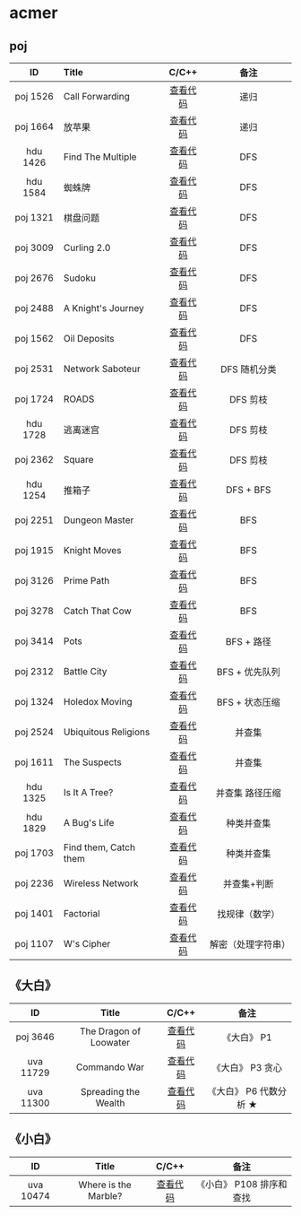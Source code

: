 # acmer

## poj
|     ID   | Title                               |                C/C++                                                   | 备注                          |
| :------: | :---------------------------------- | :--------------------------------------------------------------------: | :---------------------------: |
| poj 1526 | Call Forwarding                     | [查看代码](https://github.com/superkunn/acmer/blob/master/poj/1526.md) | 递归                          |
| poj 1664 | 放苹果                              | [查看代码](https://github.com/superkunn/acmer/blob/master/poj/1664.md) | 递归                          |
| hdu 1426 | Find The Multiple                   | [查看代码](https://github.com/superkunn/acmer/blob/master/poj/1426.md) | DFS                           |
| hdu 1584 | 蜘蛛牌                              | [查看代码](https://github.com/superkunn/acmer/blob/master/hdu/1584.md) | DFS                           |
| poj 1321 | 棋盘问题                            | [查看代码](https://github.com/superkunn/acmer/blob/master/poj/1321.md) | DFS                           |
| poj 3009 | Curling 2.0                         | [查看代码](https://github.com/superkunn/acmer/blob/master/poj/3009.md) | DFS                           |
| poj 2676 | Sudoku                              | [查看代码](https://github.com/superkunn/acmer/blob/master/poj/2676.md) | DFS                           |
| poj 2488 | A Knight's Journey                  | [查看代码](https://github.com/superkunn/acmer/blob/master/poj/2488.md) | DFS                           |
| poj 1562 | Oil Deposits                        | [查看代码](https://github.com/superkunn/acmer/blob/master/poj/1562.md) | DFS                           |
| poj 2531 | Network Saboteur                    | [查看代码](https://github.com/superkunn/acmer/blob/master/poj/2531.md) | DFS  随机分类                 |
| poj 1724 | ROADS                               | [查看代码](https://github.com/superkunn/acmer/blob/master/poj/1724.md) | DFS  剪枝                     |
| hdu 1728 | 逃离迷宫                            | [查看代码](https://github.com/superkunn/acmer/blob/master/hdu/1728.md) | DFS  剪枝                     |
| poj 2362 | Square                              | [查看代码](https://github.com/superkunn/acmer/blob/master/poj/2362.md) | DFS  剪枝                     |
| hdu 1254 | 推箱子                              | [查看代码](https://github.com/superkunn/acmer/blob/master/hdu/1254.md) | DFS + BFS                     |
| poj 2251 | Dungeon Master                      | [查看代码](https://github.com/superkunn/acmer/blob/master/poj/2251.md) | BFS                           |
| poj 1915 | Knight Moves                        | [查看代码](https://github.com/superkunn/acmer/blob/master/poj/1915.md) | BFS                           |
| poj 3126 | Prime Path                          | [查看代码](https://github.com/superkunn/acmer/blob/master/poj/3126.md) | BFS                           |
| poj 3278 | Catch That Cow                      | [查看代码](https://github.com/superkunn/acmer/blob/master/poj/3278.md) | BFS                           |
| poj 3414 | Pots                                | [查看代码](https://github.com/superkunn/acmer/blob/master/poj/3414.md) | BFS + 路径                    |
| poj 2312 | Battle City                         | [查看代码](https://github.com/superkunn/acmer/blob/master/poj/2312.md) | BFS + 优先队列                |
| poj 1324 | Holedox Moving                      | [查看代码](https://github.com/superkunn/acmer/blob/master/poj/1324.md) | BFS + 状态压缩                |
| poj 2524 | Ubiquitous Religions                | [查看代码](https://github.com/superkunn/acmer/blob/master/poj/2524.md) | 并查集                        |
| poj 1611 | The Suspects                        | [查看代码](https://github.com/superkunn/acmer/blob/master/poj/1611.md) | 并查集                        |
| hdu 1325 | Is It A Tree?                       | [查看代码](https://github.com/superkunn/acmer/blob/master/hdu/1325.md) | 并查集 路径压缩               |
| hdu 1829 | A Bug's Life                        | [查看代码](https://github.com/superkunn/acmer/blob/master/hdu/1829.md) | 种类并查集                    |
| poj 1703 | Find them, Catch them               | [查看代码](https://github.com/superkunn/acmer/blob/master/poj/1703.md) | 种类并查集                    |
| poj 2236 | Wireless Network                    | [查看代码](https://github.com/superkunn/acmer/blob/master/poj/2236.md) | 并查集+判断                   |
| poj 1401 | Factorial                           | [查看代码](https://github.com/superkunn/acmer/blob/master/poj/1401.md) | 找规律（数学）                |
| poj 1107 | W's Cipher                          | [查看代码](https://github.com/superkunn/acmer/blob/master/poj/1107.md) | 解密（处理字符串）            |


## 《大白》
|     ID    | Title                               |                C/C++                                                    | 备注                          |
| :-------: | :---------------------------------: | :--------------------------------------------------------------------:  | :---------------------------: |
| poj 3646  | The Dragon of Loowater              | [查看代码](https://github.com/superkunn/acmer/blob/master/poj/3646.md)  | 《大白》 P1                   |
| uva 11729 | Commando War                        | [查看代码](https://github.com/superkunn/acmer/blob/master/uva/11729.md) | 《大白》 P3  贪心             |
| uva 11300 | Spreading the Wealth                | [查看代码](https://github.com/superkunn/acmer/blob/master/uva/11300.md) | 《大白》 P6  代数分析 ★       |

## 《小白》
|     ID    | Title                               |                C/C++                                                    | 备注                          |
| :-------: | :---------------------------------: | :--------------------------------------------------------------------:  | :---------------------------: |
| uva 10474 | Where is the Marble?                | [查看代码](https://github.com/superkunn/acmer/blob/master/uva/10474.md) | 《小白》 P108   排序和查找    |



